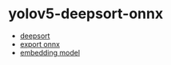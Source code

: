 # yolov5-deepsort-onnx

- [deepsort](https://github.com/nwojke/deep_sort)
- [export onnx](https://github.com/thaint2901/deep_sort_pytorch/blob/master/convert_onnx.py)
- [embedding model](https://drive.google.com/drive/folders/1xhG0kRH1EX5B9_Iz8gQJb7UNnn_riXi6)
